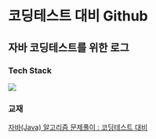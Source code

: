 # 코딩테스트 대비 Github 

## 자바 코딩테스트를 위한 로그

### Tech Stack
<img src="https://img.shields.io/badge/JAVA-007396?style=for-the-badge&logo=java&logoColor=white">

### 교재
[자바(Java) 알고리즘 문제풀이 : 코딩테스트 대비](https://www.inflearn.com/course/%EC%9E%90%EB%B0%94-%EC%95%8C%EA%B3%A0%EB%A6%AC%EC%A6%98-%EB%AC%B8%EC%A0%9C%ED%92%80%EC%9D%B4-%EC%BD%94%ED%85%8C%EB%8C%80%EB%B9%84, "inflearn link")
